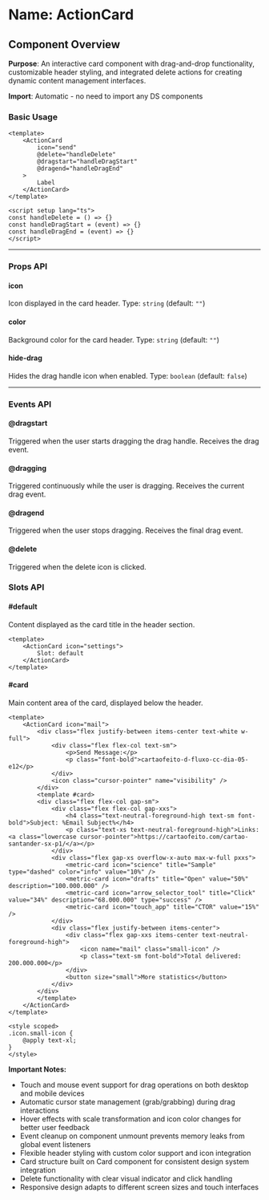 # Name: ActionCard
## Component Overview

**Purpose**: An interactive card component with drag-and-drop functionality, customizable header styling, and integrated delete actions for creating dynamic content management interfaces.

**Import**: Automatic - no need to import any DS components

### Basic Usage

```vue
<template>
    <ActionCard 
        icon="send"
        @delete="handleDelete"
        @dragstart="handleDragStart"
        @dragend="handleDragEnd"
    >
        Label
    </ActionCard>
</template>

<script setup lang="ts">
const handleDelete = () => {}
const handleDragStart = (event) => {}
const handleDragEnd = (event) => {}
</script>
```

---

### Props API

#### icon
Icon displayed in the card header. Type: `string` (default: `""`)

#### color
Background color for the card header. Type: `string` (default: `""`)

#### hide-drag
Hides the drag handle icon when enabled. Type: `boolean` (default: `false`)

---

### Events API

#### @dragstart
Triggered when the user starts dragging the drag handle. Receives the drag event.

#### @dragging
Triggered continuously while the user is dragging. Receives the current drag event.

#### @dragend
Triggered when the user stops dragging. Receives the final drag event.

#### @delete
Triggered when the delete icon is clicked.

### Slots API

#### #default
Content displayed as the card title in the header section.

```vue
<template>
    <ActionCard icon="settings">
        Slot: default
    </ActionCard>
</template>
```

#### #card
Main content area of the card, displayed below the header.

```vue
<template>
    <ActionCard icon="mail">
        <div class="flex justify-between items-center text-white w-full">
            <div class="flex flex-col text-sm">
                <p>Send Message:</p>
                <p class="font-bold">cartaofeito-d-fluxo-cc-dia-05-e12</p>
            </div>
            <icon class="cursor-pointer" name="visibility" />
        </div>
        <template #card>
        <div class="flex flex-col gap-sm">
            <div class="flex flex-col gap-xxs">
                <h4 class="text-neutral-foreground-high text-sm font-bold">Subject: %Email Subject%</h4>
                <p class="text-xs text-neutral-foreground-high">Links: <a class="lowercase cursor-pointer">https://cartaofeito.com/cartao-santander-sx-p1/</a></p>
            </div>
            <div class="flex gap-xs overflow-x-auto max-w-full pxxs">
                <metric-card icon="science" title="Sample" type="dashed" color="info" value="10%" />
                <metric-card icon="drafts" title="Open" value="50%" description="100.000.000" />
                <metric-card icon="arrow_selector_tool" title="Click" value="34%" description="68.000.000" type="success" />
                <metric-card icon="touch_app" title="CTOR" value="15%" />
            </div>
            <div class="flex justify-between items-center">
                <div class="flex gap-xxs items-center text-neutral-foreground-high">
                    <icon name="mail" class="small-icon" />
                    <p class="text-sm font-bold">Total delivered: 200.000.000</p>
                </div>
                <button size="small">More statistics</button>
            </div>
        </div>
        </template>
    </ActionCard>
</template>

<style scoped>
.icon.small-icon {
    @apply text-xl;
}
</style>
```

**Important Notes:**
- Touch and mouse event support for drag operations on both desktop and mobile devices
- Automatic cursor state management (grab/grabbing) during drag interactions
- Hover effects with scale transformation and icon color changes for better user feedback
- Event cleanup on component unmount prevents memory leaks from global event listeners
- Flexible header styling with custom color support and icon integration
- Card structure built on Card component for consistent design system integration
- Delete functionality with clear visual indicator and click handling
- Responsive design adapts to different screen sizes and touch interfaces